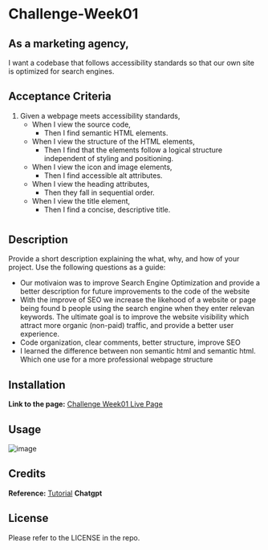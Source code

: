 # Challenge-Week01
## As a marketing agency,
I want a codebase that follows accessibility standards
so that our own site is optimized for search engines.

## Acceptance Criteria

1. Given a webpage meets accessibility standards,
   - When I view the source code,
     - Then I find semantic HTML elements.
   - When I view the structure of the HTML elements,
     - Then I find that the elements follow a logical structure independent of styling and positioning.
   - When I view the icon and image elements,
     - Then I find accessible alt attributes.
   - When I view the heading attributes,
     - Then they fall in sequential order.
   - When I view the title element,
     - Then I find a concise, descriptive title.

# <HOriseon Marketing Solution web page update>

## Description

Provide a short description explaining the what, why, and how of your project. Use the following questions as a guide:

- Our motivaion was to  improve Search Engine Optimization and provide a better description for future improvements to the code of the website
- With the improve of SEO we increase the likehood of a website or page being found b people using the search engine when they enter relevan keywords. The ultimate goal is to improve the website 
  visibility which attract more organic (non-paid) traffic, and provide a better user experience.
- Code organization, clear comments, better structure, improve SEO
- I learned the difference between non semantic html and semantic html. Which one use for a more professional webpage structure

## Installation
**Link to the page:** [Challenge Week01 Live Page](https://carlosamorales.github.io/Challenges/)


## Usage


![image](https://github.com/carlosamorales/Challenges/assets/7796766/17f68c93-2abf-4f85-8977-e69f787a748b)


## Credits
**Reference:** [Tutorial](https://www.semrush.com/blog/semantic-html5-guide/#types-of-html-semantic-tags)
**Chatgpt**

## License
Please refer to the LICENSE in the repo.

